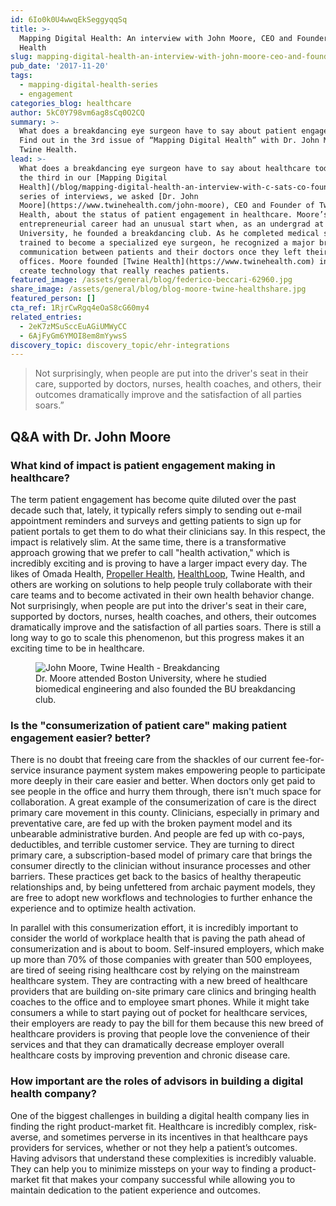 ```yaml
---
id: 6Io0k0U4wwqEkSeggyqqSq
title: >-
  Mapping Digital Health: An interview with John Moore, CEO and Founder Twine
  Health
slug: mapping-digital-health-an-interview-with-john-moore-ceo-and-founder-twine
pub_date: '2017-11-20'
tags:
  - mapping-digital-health-series
  - engagement
categories_blog: healthcare
author: 5kC0Y798vm6ag8sCq0O2CQ
summary: >-
  What does a breakdancing eye surgeon have to say about patient engagement?
  Find out in the 3rd issue of “Mapping Digital Health” with Dr. John Moore of
  Twine Health.
lead: >-
  What does a breakdancing eye surgeon have to say about healthcare today? As
  the third in our [Mapping Digital
  Health](/blog/mapping-digital-health-an-interview-with-c-sats-co-founder-derek-streat/)
  series of interviews, we asked [Dr. John
  Moore](https://www.twinehealth.com/john-moore), CEO and Founder of Twine
  Health, about the status of patient engagement in healthcare. Moore’s
  entrepreneurial career had an unusual start when, as an undergrad at Boston
  University, he founded a breakdancing club. As he completed medical school and
  trained to become a specialized eye surgeon, he recognized a major break in
  communication between patients and their doctors once they left their doctor’s
  offices. Moore founded [Twine Health](https://www.twinehealth.com) in order to
  create technology that really reaches patients.
featured_image: /assets/general/blog/federico-beccari-62960.jpg
share_image: /assets/general/blog/blog-moore-twine-healthshare.jpg
featured_person: []
cta_ref: 1RjrCwRgq4eOaS8cG60my4
related_entries:
  - 2eK7zMSuSccEuAGiUMWyCC
  - 6AjFyGm6YMOI8em8mYywsS
discovery_topic: discovery_topic/ehr-integrations
---
```

> Not surprisingly, when people are put into the driver's seat in their care, supported by doctors, nurses, health coaches, and others, their outcomes dramatically improve and the satisfaction of all parties soars.”

## Q&A with Dr. John Moore

### What kind of impact is patient engagement making in healthcare?

The term patient engagement has become quite diluted over the past decade such that, lately, it typically refers simply to sending out e-mail appointment reminders and surveys and getting patients to sign up for patient portals to get them to do what their clinicians say. In this respect, the impact is relatively slim. At the same time, there is a transformative approach growing that we prefer to call "health activation," which is incredibly exciting and is proving to have a larger impact every day. The likes of Omada Health, [Propeller Health](/customer/propeller/), [HealthLoop](/customer/healthloop/), Twine Health, and others are working on solutions to help people truly collaborate with their care teams and to become activated in their own health behavior change. Not surprisingly, when people are put into the driver's seat in their care, supported by doctors, nurses, health coaches, and others, their outcomes dramatically improve and the satisfaction of all parties soars. There is still a long way to go to scale this phenomenon, but this progress makes it an exciting time to be in healthcare.

<figure class="">
<img src="/assets/general/blog/_DSC4423_copy2.jpg" alt="John Moore, Twine Health - Breakdancing">
<figcaption>Dr. Moore attended Boston University, where he studied biomedical engineering and also founded the BU breakdancing club.</figcaption>
</figure>

### Is the "consumerization of patient care" making patient engagement easier? better?

There is no doubt that freeing care from the shackles of our current fee-for-service insurance payment system makes empowering people to participate more deeply in their care easier and better. When doctors only get paid to see people in the office and hurry them through, there isn't much space for collaboration. A great example of the consumerization of care is the direct primary care movement in this county. Clinicians, especially in primary and preventative care, are fed up with the broken payment model and its unbearable administrative burden. And people are fed up with co-pays, deductibles, and terrible customer service. They are turning to direct primary care, a subscription-based model of primary care that brings the consumer directly to the clinician without insurance processes and other barriers. These practices get back to the basics of healthy therapeutic relationships and, by being unfettered from archaic payment models, they are free to adopt new workflows and technologies to further enhance the experience and to optimize health activation.

In parallel with this consumerization effort, it is incredibly important to consider the world of workplace health that is paving the path ahead of consumerization and is about to boom. Self-insured employers, which make up more than 70% of those companies with greater than 500 employees, are tired of seeing rising healthcare cost by relying on the mainstream healthcare system. They are contracting with a new breed of healthcare providers that are building on-site primary care clinics and bringing health coaches to the office and to employee smart phones. While it might take consumers a while to start paying out of pocket for healthcare services, their employers are ready to pay the bill for them because this new breed of healthcare providers is proving that people love the convenience of their services and that they can dramatically decrease employer overall healthcare costs by improving prevention and chronic disease care.

### How important are the roles of advisors in building a digital health company?

One of the biggest challenges in building a digital health company lies in finding the right product-market fit. Healthcare is incredibly complex, risk-averse, and sometimes perverse in its incentives in that healthcare pays providers for services, whether or not they help a patient’s outcomes. Having advisors that understand these complexities is incredibly valuable. They can help you to minimize missteps on your way to finding a product-market fit that makes your company successful while allowing you to maintain dedication to the patient experience and outcomes.
  